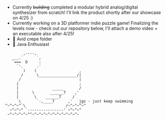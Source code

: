 <!-- ### Hey there 👋 -->

- Currently ~~building~~ completed a modular hybrid analog/digital synthesizer from scratch! I'll link the product shortly after our showcase on 4/25 :) 
- Currently working on a 3D platformer indie puzzle game! Finalizing the levels now - check out our repository below, I'll attach a demo video + an executable also after 4/25! 
- 🌱 Avid crepe folder 
- 🌱 Java Enthusiast 

`````
        ,----,
   ___.`      `,
   `===  D     :
     `'.      .'
        )    (                   ,
       /      \_________________/|
      /                          |
     |                           ;
     |               _____       /
     |      \       ______7    ,'
     |       \    ______7     /
      \       `-,____7      ,'   jgs - just keep swimming
^~^~^~^`\                  /~^~^~^~^
  ~^~^~^ `----------------' ~^~^~^
 ~^~^~^~^~^^~^~^~^~^~^~^~^~^~^~^~


